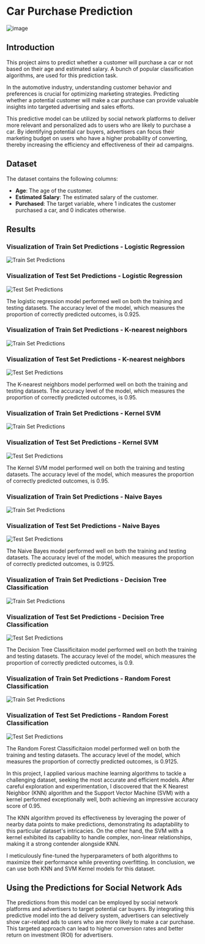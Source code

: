 # Car Purchase Prediction 

![image](https://github.com/nih4t/Car-Purchase-Prediction/assets/82613166/d8cf7882-90ea-4bff-b467-163d121cd7ad)


## Introduction

This project aims to predict whether a customer will purchase a car or not based on their age and estimated salary. A bunch of popular classification algorithms, are used for this prediction task.

In the automotive industry, understanding customer behavior and preferences is crucial for optimizing marketing strategies. Predicting whether a potential customer will make a car purchase can provide valuable insights into targeted advertising and sales efforts.

This predictive model can be utilized by social network platforms to deliver more relevant and personalized ads to users who are likely to purchase a car. By identifying potential car buyers, advertisers can focus their marketing budget on users who have a higher probability of converting, thereby increasing the efficiency and effectiveness of their ad campaigns.

## Dataset

The dataset contains the following columns:

- **Age**: The age of the customer.
- **Estimated Salary**: The estimated salary of the customer.
- **Purchased**: The target variable, where 1 indicates the customer purchased a car, and 0 indicates otherwise.


## Results

### Visualization of Train Set Predictions - Logistic Regression

![Train Set Predictions](https://github.com/nih4t/Car-Purchase-Prediction/assets/82613166/06400fbe-4c30-4037-a3af-2addddc0caf3)

### Visualization of Test Set Predictions - Logistic Regression

![Test Set Predictions](https://github.com/nih4t/Car-Purchase-Prediction/assets/82613166/584e398d-9d8e-4e36-97bb-771b489d54c4)


The logistic regression model performed well on both the training and testing datasets. The accuracy level of the model, which measures the proportion of correctly predicted outcomes, is 0.925. 

### Visualization of Train Set Predictions - K-nearest neighbors 

![Train Set Predictions](https://github.com/nih4t/Car-Purchase-Prediction/assets/82613166/e6385dee-f1d6-4af9-9d71-95e782474930)

### Visualization of Test Set Predictions - K-nearest neighbors

![Test Set Predictions](https://github.com/nih4t/Car-Purchase-Prediction/assets/82613166/15c47a1d-09ef-488d-8ef4-4acd892ccc97)

The K-nearest neighbors model performed well on both the training and testing datasets. The accuracy level of the model, which measures the proportion of correctly predicted outcomes, is 0.95.

### Visualization of Train Set Predictions - Kernel SVM

![Train Set Predictions](https://github.com/nih4t/Car-Purchase-Prediction/assets/82613166/a5817bc3-5043-427e-9922-0e36df692af7)

### Visualization of Test Set Predictions - Kernel SVM

![Test Set Predictions](https://github.com/nih4t/Car-Purchase-Prediction/assets/82613166/fdc0443d-e122-4d12-b8f4-b7347bf9282e)

The Kernel SVM  model performed well on both the training and testing datasets. The accuracy level of the model, which measures the proportion of correctly predicted outcomes, is 0.95.

### Visualization of Train Set Predictions - Naive Bayes

![Train Set Predictions](https://github.com/nih4t/Car-Purchase-Prediction/assets/82613166/7b1b0022-b5a6-42e6-99d1-f0f66bfffad1)

### Visualization of Test Set Predictions - Naive Bayes

![Test Set Predictions](https://github.com/nih4t/Car-Purchase-Prediction/assets/82613166/0a918ef2-5592-4cb1-a6b4-925a1100b5a1)

The Naive Bayes model performed well on both the training and testing datasets. The accuracy level of the model, which measures the proportion of correctly predicted outcomes, is 0.9125.

### Visualization of Train Set Predictions - Decision Tree Classification

![Train Set Predictions](https://github.com/nih4t/Car-Purchase-Prediction/assets/82613166/a0920d05-5b46-4513-9ebe-724fdfe3885e)

### Visualization of Test Set Predictions - Decision Tree Classification

![Test Set Predictions](https://github.com/nih4t/Car-Purchase-Prediction/assets/82613166/70bcf0bc-4692-482c-a38c-d14fd1af42f3)

The Decision Tree Classificitaion model performed well on both the training and testing datasets. The accuracy level of the model, which measures the proportion of correctly predicted outcomes, is 0.9.

### Visualization of Train Set Predictions - Random Forest Classification

![Train Set Predictions](https://github.com/nih4t/Car-Purchase-Prediction/assets/82613166/3067c5da-fbad-414b-8cd0-881b86dd5800)

### Visualization of Test Set Predictions - Random Forest Classification

![Test Set Predictions](https://github.com/nih4t/Car-Purchase-Prediction/assets/82613166/15df8fe9-e971-49c7-96dc-3c6e623550eb)

The Random Forest Classificitaion model performed well on both the training and testing datasets. The accuracy level of the model, which measures the proportion of correctly predicted outcomes, is 0.9125.

In this project, I applied various machine learning algorithms to tackle a challenging dataset, seeking the most accurate and efficient models. After careful exploration and experimentation, I discovered that the K Nearest Neighbor (KNN) algorithm and the Support Vector Machine (SVM) with a kernel performed exceptionally well, both achieving an impressive accuracy score of 0.95.

The KNN algorithm proved its effectiveness by leveraging the power of nearby data points to make predictions, demonstrating its adaptability to this particular dataset's intricacies. On the other hand, the SVM with a kernel exhibited its capability to handle complex, non-linear relationships, making it a strong contender alongside KNN.

I meticulously fine-tuned the hyperparameters of both algorithms to maximize their performance while preventing overfitting. In conclusion, we can use both KNN and SVM Kernel models for this dataset.

## Using the Predictions for Social Network Ads

The predictions from this model can be employed by social network platforms and advertisers to target potential car buyers. By integrating this predictive model into the ad delivery system, advertisers can selectively show car-related ads to users who are more likely to make a car purchase. This targeted approach can lead to higher conversion rates and better return on investment (ROI) for advertisers.

